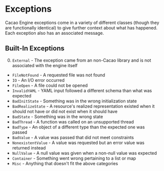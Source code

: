 # Exceptions

Cacao Engine exceptions come in a variety of different classes (though they are functionally identical) to give further context about what has happened. Each exception also has an associated message. 

## Built-In Exceptions
0. `External` - The exception came from an non-Cacao library and is not associated with the engine itself
* `FileNotFound` - A requested file was not found
* `IO` - An I/O error occurred
* `FileOpen` - A file could not be opened
* `InvalidYAML` - YAML input followed a different schema than what was expected
* `BadInitState` - Something was in the wrong initialization state
* `BadRealizeState` - A resource's realized representation existed when it should not have or did not exist when it should have
* `BadState` - Something was in the wrong state
* `BadThread` - A function was called on an unsupported thread
* `BadType` - An object of a different type than the expected one was passed
* `BadValue` - A value was passed that did not meet constraints
* `NonexistentValue` - A value was requested but an error value was returned instead
* `NullValue` - A null value was given when a non-null value was expected
* `Container` - Something went wrong pertaining to a list or map
* `Misc` - Anything that doesn't fit the above categories
